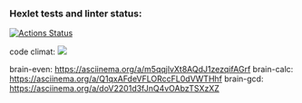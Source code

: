 ### Hexlet tests and linter status:
[![Actions Status](https://github.com/gamebir/python-project-49/workflows/hexlet-check/badge.svg)](https://github.com/gamebir/python-project-49/actions)

code climat:
    <a href="https://codeclimate.com/github/gamebir/python-project-49/maintainability"><img 
    src="https://api.codeclimate.com/v1/badges/3e4e3068f6e9e0933acf/maintainability" /></a>

brain-even:
    https://asciinema.org/a/m5qqjlvXt8AQdJ1zezqifAGrf
brain-calc:
    https://asciinema.org/a/Q1qxAFdeVFLORccFL0dVWTHhf
brain-gcd:
    https://asciinema.org/a/doV2201d3fJnQ4vOAbzTSXzXZ
